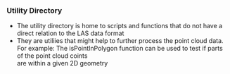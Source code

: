 ### Utility Directory
- The utility directory is home to scripts and functions that do not have a<br>
  direct relation to the LAS data format
- They are utiliies that might help to further process the point cloud data.<br>
  For example: The isPointInPolygon function can be used to test if parts of the point cloud coints<br>
  are within a given 2D geometry